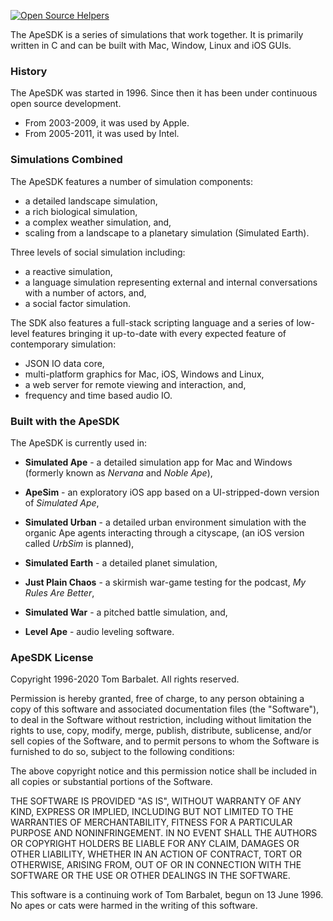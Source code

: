 [![Open Source Helpers](https://www.codetriage.com/barbalet/apesdk/badges/users.svg)](https://www.codetriage.com/barbalet/apesdk)

The ApeSDK is a series of simulations that work together. It is primarily written in C and can be built with Mac, Window, Linux and iOS GUIs.

### History

The ApeSDK was started in 1996. Since then it has been under continuous open source development.

* From 2003-2009, it was used by Apple. 
* From 2005-2011, it was used by Intel.

### Simulations Combined

The ApeSDK features a number of simulation components:

* a detailed landscape simulation,
* a rich biological simulation,
* a complex weather simulation, and,
* scaling from a landscape to a planetary simulation (Simulated Earth).

Three levels of social simulation including:

* a reactive simulation,
* a language simulation representing external and internal conversations with a number of actors, and,
* a social factor simulation.

The SDK also features a full-stack scripting language and a series of low-level features bringing it up-to-date with every expected feature of contemporary simulation:

* JSON IO data core,
* multi-platform graphics for Mac, iOS, Windows and Linux,
* a web server for remote viewing and interaction, and,
* frequency and time based audio IO.

### Built with the ApeSDK

The ApeSDK is currently used in:

* **Simulated Ape** - a detailed simulation app for Mac and Windows (formerly known as *Nervana* and *Noble Ape*),

* **ApeSim** - an exploratory iOS app based on a UI-stripped-down version of *Simulated Ape*,

* **Simulated Urban** - a detailed urban environment simulation with the organic Ape agents interacting through a cityscape, (an iOS version called *UrbSim* is planned),

* **Simulated Earth** - a detailed planet simulation,

* **Just Plain Chaos** - a skirmish war-game testing for the podcast, *My Rules Are Better*,

* **Simulated War** - a pitched battle simulation, and,

* **Level Ape** - audio leveling software.

### ApeSDK License

Copyright 1996-2020 Tom Barbalet. All rights reserved.
 
Permission is hereby granted, free of charge, to any person obtaining a copy of this software and associated documentation files (the "Software"), to deal in the Software without restriction, including without limitation the rights to use, copy, modify, merge, publish, distribute, sublicense, and/or sell copies of the Software, and to permit persons to whom the Software is furnished to do so, subject to the following conditions:
 
The above copyright notice and this permission notice shall be included in all copies or substantial portions of the Software.
 
THE SOFTWARE IS PROVIDED "AS IS", WITHOUT WARRANTY OF ANY KIND, EXPRESS OR IMPLIED, INCLUDING BUT NOT LIMITED TO THE WARRANTIES OF MERCHANTABILITY, FITNESS FOR A PARTICULAR PURPOSE AND NONINFRINGEMENT. IN NO EVENT SHALL THE AUTHORS OR COPYRIGHT HOLDERS BE LIABLE FOR ANY CLAIM, DAMAGES OR OTHER LIABILITY, WHETHER IN AN ACTION OF CONTRACT, TORT OR OTHERWISE, ARISING FROM, OUT OF OR IN CONNECTION WITH THE SOFTWARE OR THE USE OR OTHER DEALINGS IN THE SOFTWARE.
 
This software is a continuing work of Tom Barbalet, begun on 13 June 1996. No apes or cats were harmed in the writing of this software.
